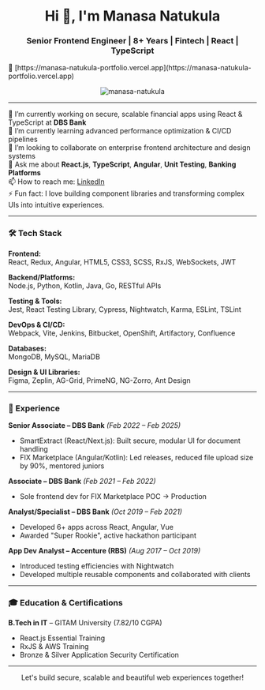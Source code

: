 <h1 align="center">Hi 👋, I'm Manasa Natukula</h1>
<h3 align="center">Senior Frontend Engineer | 8+ Years | Fintech | React | TypeScript</h3>
🔗 [https://manasa-natukula-portfolio.vercel.app](https://manasa-natukula-portfolio.vercel.app)

<p align="center">
  <img src="https://komarev.com/ghpvc/?username=manasa9595&label=Profile%20views&color=0e75b6&style=flat" alt="manasa-natukula" />
</p>



---

🔭 I’m currently working on secure, scalable financial apps using React & TypeScript at **DBS Bank**  
🌱 I’m currently learning advanced performance optimization & CI/CD pipelines  
👯 I’m looking to collaborate on enterprise frontend architecture and design systems  
💬 Ask me about **React.js**, **TypeScript**, **Angular**, **Unit Testing**, **Banking Platforms**  
📫 How to reach me: [LinkedIn](https://www.linkedin.com/in/manasanatukula/)  
⚡ Fun fact: I love building component libraries and transforming complex UIs into intuitive experiences.

---

### 🛠️ Tech Stack

**Frontend:**  
React, Redux, Angular, HTML5, CSS3, SCSS, RxJS, WebSockets, JWT

**Backend/Platforms:**  
Node.js, Python, Kotlin, Java, Go, RESTful APIs

**Testing & Tools:**  
Jest, React Testing Library, Cypress, Nightwatch, Karma, ESLint, TSLint

**DevOps & CI/CD:**  
Webpack, Vite, Jenkins, Bitbucket, OpenShift, Artifactory, Confluence

**Databases:**  
MongoDB, MySQL, MariaDB

**Design & UI Libraries:**  
Figma, Zeplin, AG-Grid, PrimeNG, NG-Zorro, Ant Design

---

### 🏢 Experience

**Senior Associate – DBS Bank** _(Feb 2022 – Feb 2025)_

- SmartExtract (React/Next.js): Built secure, modular UI for document handling
- FIX Marketplace (Angular/Kotlin): Led releases, reduced file upload size by 90%, mentored juniors

**Associate – DBS Bank** _(Feb 2021 – Feb 2022)_

- Sole frontend dev for FIX Marketplace POC → Production

**Analyst/Specialist – DBS Bank** _(Oct 2019 – Feb 2021)_

- Developed 6+ apps across React, Angular, Vue
- Awarded "Super Rookie", active hackathon participant

**App Dev Analyst – Accenture (RBS)** _(Aug 2017 – Oct 2019)_

- Introduced testing efficiencies with Nightwatch
- Developed multiple reusable components and collaborated with clients

---

### 🎓 Education & Certifications

**B.Tech in IT** – GITAM University (7.82/10 CGPA)

- React.js Essential Training
- RxJS & AWS Training
- Bronze & Silver Application Security Certification

---

<p align="center">Let's build secure, scalable and beautiful web experiences together!</p>
